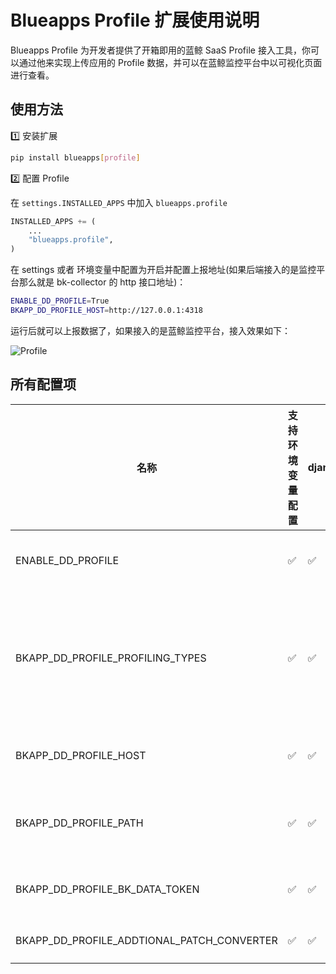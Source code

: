 # Blueapps Profile 扩展使用说明

Blueapps Profile 为开发者提供了开箱即用的蓝鲸 SaaS Profile 接入工具，你可以通过他来实现上传应用的 Profile 数据，并可以在蓝鲸监控平台中以可视化页面进行查看。

## 使用方法

1️⃣ 安装扩展

```bash
pip install blueapps[profile]
```

2️⃣ 配置 Profile

在 `settings.INSTALLED_APPS` 中加入 `blueapps.profile`

```python
INSTALLED_APPS += (
    ...
    "blueapps.profile",
)
```

在 settings 或者 环境变量中配置为开启并配置上报地址(如果后端接入的是监控平台那么就是 bk-collector 的 http 接口地址)：
```bash
ENABLE_DD_PROFILE=True
BKAPP_DD_PROFILE_HOST=http://127.0.0.1:4318
```

运行后就可以上报数据了，如果接入的是蓝鲸监控平台，接入效果如下：

![Profile](./assets/profile.png)


## 所有配置项

| 名称                                       | 支持环境变量配置 | 支持 django.conf.settings 配置 | 值类型               | 默认值                | 解释                                               |
| ------------------------------------------ | ---------------- | ------------------------------ | -------------------- | --------------------- | -------------------------------------------------- |
| ENABLE_DD_PROFILE                          | ✅                | ✅                              | Bool                 | False                 | 是否开启 Profile 功能                              |
| BKAPP_DD_PROFILE_PROFILING_TYPES           | ✅                | ✅                              | List                 | ["cpu"]               | 需要上报的 profile 数据类型，可选：cpu，mem (内存) |
| BKAPP_DD_PROFILE_HOST                      | ✅                | ✅                              | String               | http://localhost:4318 | profile 数据的后端接收地址                         |
| BKAPP_DD_PROFILE_PATH                      | ✅                | ✅                              | String               | /pyroscope/ingest     | profile 数据的后端接收地址 path                    |
| BKAPP_DD_PROFILE_BK_DATA_TOKEN             | ✅                | ✅                              | String               | <空>                  | profile 数据上报 token                             |
| BKAPP_DD_PROFILE_ADDTIONAL_PATCH_CONVERTER | ✅                | ✅                              | FunctionPath(String) | <空>                  | ddtrace patch 方法                                 |

